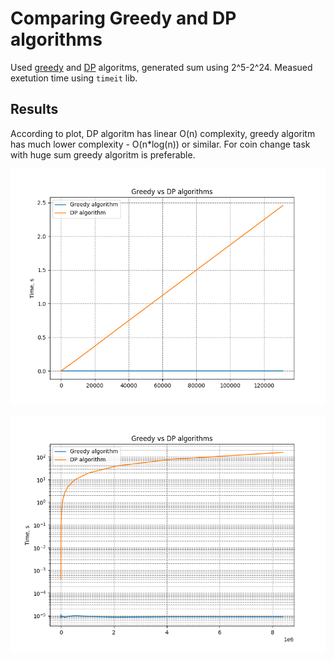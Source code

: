 # Comparing Greedy and DP algorithms

Used [greedy](algorithms.py#L4-L11) and [DP](algorithms.py#L14-L34) algoritms, generated sum using 2^5-2^24.
Measued exetution time using `timeit` lib.

## Results 

According to plot, DP algoritm has linear O(n) complexity, greedy algoritm has much lower complexity - O(n*log(n)) or similar. For coin change task with huge sum greedy algoritm is preferable. 

![Linear chart](images/Figure_01.png)

![Log chart](images/Figure_03.png)